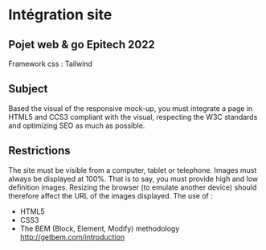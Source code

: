 # Intégration site 
## Pojet web & go Epitech 2022

Framework css : Tailwind

## Subject

Based the visual of the responsive mock-up, you must integrate a page in HTML5 and CCS3 compliant with
the visual, respecting the W3C standards and optimizing SEO as much as possible.



## Restrictions

The site must be visible from a computer, tablet or telephone. Images must always be displayed at 100%.
That is to say, you must provide high and low definition images. Resizing the browser (to emulate another
device) should therefore affect the URL of the images displayed.
The use of :
- HTML5
- CSS3
- The BEM (Block, Element, Modify) methodology http://getbem.com/introduction

